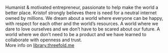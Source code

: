 Humanist & motivated entrepreneur, passionate to help make the world a better place. Kristof strongly believes there is need for a neutral internet owned by millions. We dream about a world where everyone can be happy, with respect for each other and the world’s resources. A world where we dare to love ourselves and we don’t have to be scared about our future. A world where we don’t need to be a product and we have learned to collaborate with openness and trust. <BR> More info on <a href="https://library.threefold.me/info/threefold#/kristof">library.threefold.me</a>